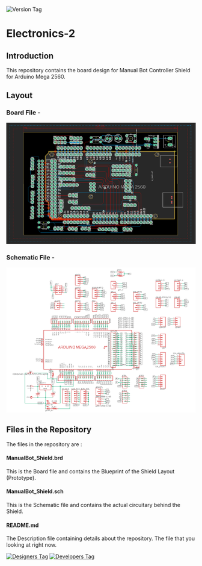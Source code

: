 ![Version Tag](https://img.shields.io/badge/Version-1.0.0-blue.svg)

# Electronics-2

## Introduction
This repository contains the board design for Manual Bot Controller Shield for Arduino Mega 2560.

## Layout

### Board File -

![Image1](./brd.PNG)

### Schematic File -

![Image2](./sch.PNG)

## Files in the Repository
The files in the repository are :

#### ManualBot_Shield.brd
This is the Board file and contains the Blueprint of the Shield Layout (Prototype).

#### ManualBot_Shield.sch
This is the Schematic file and contains the actual circuitary behind the Shield.

#### README.md
The Description file containing details about the repository. The file that you looking at right now.

[![Designers Tag](https://img.shields.io/badge/Designer-BeamingBear-green.svg)](https://github.com/BeamingBear)
[![Developers Tag](https://img.shields.io/badge/Developer-shashank3199-red.svg)](https://github.com/shashank3199)
